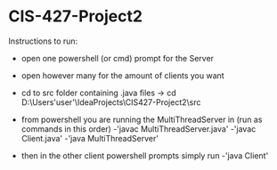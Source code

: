 # CIS-427-Project2


Instructions to run:

- open one powershell (or cmd) prompt for the Server
- open however many for the amount of clients you want

- cd to src folder containing .java files -> cd D:\Users\'user'\IdeaProjects\CIS427-Project2\src
- from powershell you are running the MultiThreadServer in (run as commands in this order)
        -'javac MultiThreadServer.java'
        -'javac Client.java'
        -'java MultiThreadServer'
- then in the other client powershell prompts simply run
        -'java Client'
